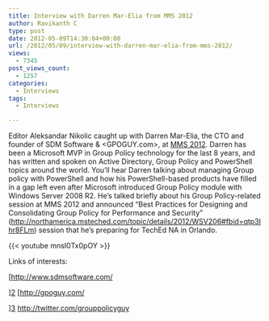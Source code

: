 ```yaml
---
title: Interview with Darren Mar-Elia from MMS 2012
author: Ravikanth C
type: post
date: 2012-05-09T14:30:04+00:00
url: /2012/05/09/interview-with-darren-mar-elia-from-mms-2012/
views:
  - 7345
post_views_count:
  - 1257
categories:
  - Interviews
tags:
  - Interviews

---
```

Editor Aleksandar Nikolic caught up with Darren Mar-Elia, the CTO and founder of SDM Software & <GPOGUY.com>, at [MMS 2012][1]. Darren has been a Microsoft MVP in Group Policy technology for the last 8 years, and has written and spoken on Active Directory, Group Policy and PowerShell topics around the world. You&#8217;ll hear Darren talking about managing Group policy with PowerShell and how his PowerShell-based products have filled in a gap left even after Microsoft introduced Group Policy module with Windows Server 2008 R2. He&#8217;s talked briefly about his Group Policy-related session at MMS 2012 and announced &#8220;Best Practices for Designing and Consolidating Group Policy for Performance and Security&#8221; (<http://northamerica.msteched.com/topic/details/2012/WSV206#fbid=qtp3Ihr8FLm>) session that he&#8217;s preparing for TechEd NA in Orlando.

{{< youtube mnsI0Tx0pOY >}}


Links of interests:

[http://www.sdmsoftware.com/

][2] [http://gpoguy.com/

][3] <http://twitter.com/grouppolicyguy>

[1]: http://www.mms-2012.com/
[2]: http://www.sdmsoftware.com/
[3]: http://gpoguy.com/